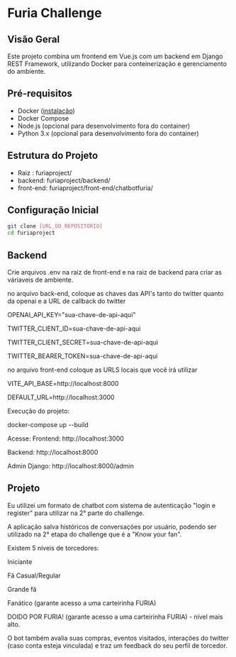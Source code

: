 # Furia Challenge

## Visão Geral
Este projeto combina um frontend em Vue.js com um backend em Django REST Framework, utilizando Docker para conteinerização e gerenciamento do ambiente.

## Pré-requisitos
- Docker ([instalação](https://docs.docker.com/get-docker/))
- Docker Compose
- Node.js (opcional para desenvolvimento fora do container)
- Python 3.x (opcional para desenvolvimento fora do container)

## Estrutura do Projeto

- Raiz : furiaproject/
- backend: furiaproject/backend/
- front-end: furiaproject/front-end/chatbotfuria/

## Configuração Inicial
```bash
git clone [URL_DO_REPOSITÓRIO]
cd furiaproject 
```


## Backend
Crie arquivos .env na raiz de front-end e na raiz de backend para criar as váriaveis de ambiente.


no arquivo back-end, coloque as chaves das API's tanto do twitter quanto da openai e a URL de callback do twitter

OPENAI_API_KEY="sua-chave-de-api-aqui"

TWITTER_CLIENT_ID=sua-chave-de-api-aqui

TWITTER_CLIENT_SECRET=sua-chave-de-api-aqui

TWITTER_BEARER_TOKEN=sua-chave-de-api-aqui



no arquivo front-end coloque as URLS locais que você irá utilizar

VITE_API_BASE=http://localhost:8000

DEFAULT_URL=http://localhost:3000

Execução do projeto:

docker-compose up --build

Acesse:
Frontend: http://localhost:3000

Backend: http://localhost:8000

Admin Django: http://localhost:8000/admin


## Projeto

Eu utilizei um formato de chatbot com sistema de autenticação "login e register" para utilizar na 2° parte do challenge.

A aplicação salva históricos de conversações por usuário, podendo ser utilizado na 2° etapa do challenge que é a "Know your fan".

Existem 5 níveis de torcedores:

Iniciante

Fã Casual/Regular

Grande fã

Fanático (garante acesso a uma carteirinha FURIA)

DOIDO POR FURIA! (garante acesso a uma carteirinha FURIA) - nível mais alto.

O bot também avalia suas compras, eventos visitados, interações do twitter (caso conta esteja vinculada) e traz um feedback do seu perfil de torcedor.

 



